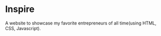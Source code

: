 # Inspire
A website to showcase my favorite entrepreneurs of all time(using HTML, CSS, Javascript).
